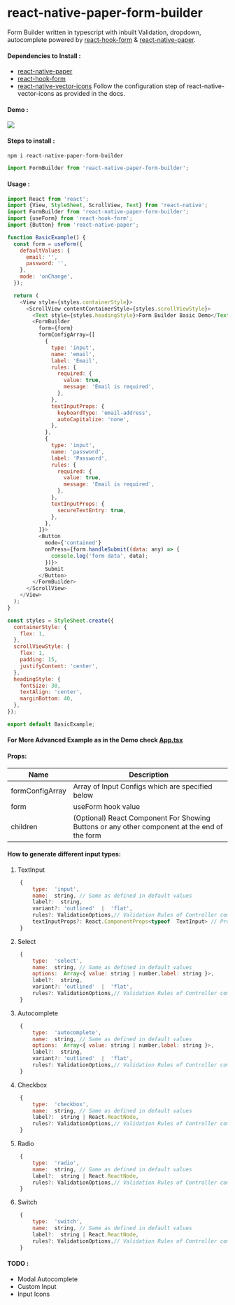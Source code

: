 # react-native-paper-form-builder

Form Builder written in typescript with inbuilt Validation, dropdown, autocomplete powered by [react-hook-form](https://react-hook-form.com/) & [react-native-paper](https://callstack.github.io/react-native-paper/).

#### Dependencies to Install :

- [react-native-paper](https://www.npmjs.com/package/react-native-paper)
- [react-hook-form](https://www.npmjs.com/package/react-hook-form)
- [react-native-vector-icons](https://www.npmjs.com/package/react-native-vector-icons) Follow the configuration step of react-native-vector-icons as provided in the docs.

#### Demo :

![](https://i.ibb.co/CHwmKJN/ezgif-1-894da084218f.gif)

#### Steps to install :

```javascript
npm i react-native-paper-form-builder
```

```javascript
import FormBuilder from 'react-native-paper-form-builder';
```

#### Usage :

```javascript
import React from 'react';
import {View, StyleSheet, ScrollView, Text} from 'react-native';
import FormBuilder from 'react-native-paper-form-builder';
import {useForm} from 'react-hook-form';
import {Button} from 'react-native-paper';

function BasicExample() {
  const form = useForm({
    defaultValues: {
      email: '',
      password: '',
    },
    mode: 'onChange',
  });

  return (
    <View style={styles.containerStyle}>
      <ScrollView contentContainerStyle={styles.scrollViewStyle}>
        <Text style={styles.headingStyle}>Form Builder Basic Demo</Text>
        <FormBuilder
          form={form}
          formConfigArray={[
            {
              type: 'input',
              name: 'email',
              label: 'Email',
              rules: {
                required: {
                  value: true,
                  message: 'Email is required',
                },
              },
              textInputProps: {
                keyboardType: 'email-address',
                autoCapitalize: 'none',
              },
            },
            {
              type: 'input',
              name: 'password',
              label: 'Password',
              rules: {
                required: {
                  value: true,
                  message: 'Email is required',
                },
              },
              textInputProps: {
                secureTextEntry: true,
              },
            },
          ]}>
          <Button
            mode={'contained'}
            onPress={form.handleSubmit((data: any) => {
              console.log('form data', data);
            })}>
            Submit
          </Button>
        </FormBuilder>
      </ScrollView>
    </View>
  );
}

const styles = StyleSheet.create({
  containerStyle: {
    flex: 1,
  },
  scrollViewStyle: {
    flex: 1,
    padding: 15,
    justifyContent: 'center',
  },
  headingStyle: {
    fontSize: 30,
    textAlign: 'center',
    marginBottom: 40,
  },
});

export default BasicExample;
```

#### For More Advanced Example as in the Demo check [App.tsx](https://github.com/fateh999/react-native-paper-form-builder/blob/master/App.tsx)

#### Props:

| Name            | Description                                                                                  |
| --------------- | -------------------------------------------------------------------------------------------- |
| formConfigArray | Array of Input Configs which are specified below                                             |
| form            | useForm hook value                                                                           |
| children        | (Optional) React Component For Showing Buttons or any other component at the end of the form |  | children | Optional React Component For Showing Buttons or any other component at the end of the form |

#### How to generate different input types:

1.  TextInput

```javascript
	{
		type:  'input',
		name:  string, // Same as defined in default values
		label?:  string,
		variant?: 'outlined'  |  'flat',
		rules?: ValidationOptions,// Validation Rules of Controller component from React Hook Form
		textInputProps?: React.ComponentProps<typeof  TextInput> // Props of React Native Paper TextInput
	}
```

2.  Select

```javascript
	{
		type:  'select',
		name:  string, // Same as defined in default values
		options:  Array<{ value: string | number,label: string }>,
		label?:  string,
		variant?: 'outlined'  |  'flat',
		rules?: ValidationOptions,// Validation Rules of Controller component from React Hook Form
	}
```

3.  Autocomplete

```javascript
	{
		type:  'autocomplete',
		name:  string, // Same as defined in default values
		options:  Array<{ value: string | number,label: string }>,
		label?:  string,
		variant?: 'outlined'  |  'flat',
		rules?: ValidationOptions,// Validation Rules of Controller component from React Hook Form
	}
```

4.  Checkbox

```javascript
	{
		type:  'checkbox',
		name:  string, // Same as defined in default values
		label?:  string | React.ReactNode,
		rules?: ValidationOptions,// Validation Rules of Controller component from React Hook Form
	}
```

5.  Radio

```javascript
	{
		type:  'radio',
		name:  string, // Same as defined in default values
		label?:  string | React.ReactNode,
		rules?: ValidationOptions,// Validation Rules of Controller component from React Hook Form
	}
```

6. Switch

```javascript
	{
		type:  'switch',
		name:  string, // Same as defined in default values
		label?:  string | React.ReactNode,
		rules?: ValidationOptions,// Validation Rules of Controller component from React Hook Form
	}
```

#### TODO :

- Modal Autocomplete
- Custom Input
- Input Icons
